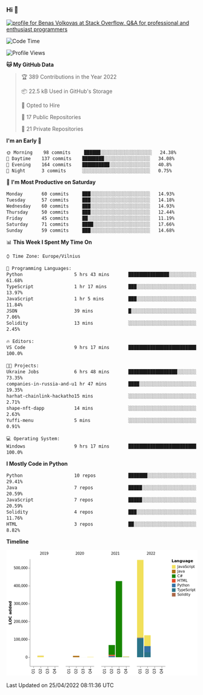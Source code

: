 ### Hi 👋
<a href="https://stackoverflow.com/users/14954249/benas-volkovas"><img src="https://stackoverflow.com/users/flair/14954249.png?theme=dark" width="208" height="58" alt="profile for Benas Volkovas at Stack Overflow, Q&amp;A for professional and enthusiast programmers" title="profile for Benas Volkovas at Stack Overflow, Q&amp;A for professional and enthusiast programmers"></a>

<!--START_SECTION:waka-->
![Code Time](http://img.shields.io/badge/Code%20Time-671%20hrs%2028%20mins-blue)

![Profile Views](http://img.shields.io/badge/Profile%20Views-4-blue)

**🐱 My GitHub Data** 

> 🏆 389 Contributions in the Year 2022
 > 
> 📦 22.5 kB Used in GitHub's Storage 
 > 
> 💼 Opted to Hire
 > 
> 📜 17 Public Repositories 
 > 
> 🔑 21 Private Repositories  
 > 
**I'm an Early 🐤** 

```text
🌞 Morning    98 commits     ██████░░░░░░░░░░░░░░░░░░░   24.38% 
🌆 Daytime    137 commits    ████████░░░░░░░░░░░░░░░░░   34.08% 
🌃 Evening    164 commits    ██████████░░░░░░░░░░░░░░░   40.8% 
🌙 Night      3 commits      ░░░░░░░░░░░░░░░░░░░░░░░░░   0.75%

```
📅 **I'm Most Productive on Saturday** 

```text
Monday       60 commits     ███░░░░░░░░░░░░░░░░░░░░░░   14.93% 
Tuesday      57 commits     ███░░░░░░░░░░░░░░░░░░░░░░   14.18% 
Wednesday    60 commits     ███░░░░░░░░░░░░░░░░░░░░░░   14.93% 
Thursday     50 commits     ███░░░░░░░░░░░░░░░░░░░░░░   12.44% 
Friday       45 commits     ██░░░░░░░░░░░░░░░░░░░░░░░   11.19% 
Saturday     71 commits     ████░░░░░░░░░░░░░░░░░░░░░   17.66% 
Sunday       59 commits     ███░░░░░░░░░░░░░░░░░░░░░░   14.68%

```


📊 **This Week I Spent My Time On** 

```text
⌚︎ Time Zone: Europe/Vilnius

💬 Programming Languages: 
Python                   5 hrs 43 mins       ███████████████░░░░░░░░░░   61.68% 
TypeScript               1 hr 17 mins        ███░░░░░░░░░░░░░░░░░░░░░░   13.97% 
JavaScript               1 hr 5 mins         ███░░░░░░░░░░░░░░░░░░░░░░   11.84% 
JSON                     39 mins             █░░░░░░░░░░░░░░░░░░░░░░░░   7.06% 
Solidity                 13 mins             ░░░░░░░░░░░░░░░░░░░░░░░░░   2.45%

🔥 Editors: 
VS Code                  9 hrs 17 mins       █████████████████████████   100.0%

🐱‍💻 Projects: 
Ukraine Jobs             6 hrs 48 mins       ██████████████████░░░░░░░   73.35% 
companies-in-russia-and-u1 hr 47 mins        ████░░░░░░░░░░░░░░░░░░░░░   19.35% 
harhat-chainlink-hackatho15 mins             ░░░░░░░░░░░░░░░░░░░░░░░░░   2.71% 
shape-nft-dapp           14 mins             ░░░░░░░░░░░░░░░░░░░░░░░░░   2.63% 
Yuffi-menu               5 mins              ░░░░░░░░░░░░░░░░░░░░░░░░░   0.91%

💻 Operating System: 
Windows                  9 hrs 17 mins       █████████████████████████   100.0%

```

**I Mostly Code in Python** 

```text
Python                   10 repos            ███████░░░░░░░░░░░░░░░░░░   29.41% 
Java                     7 repos             █████░░░░░░░░░░░░░░░░░░░░   20.59% 
JavaScript               7 repos             █████░░░░░░░░░░░░░░░░░░░░   20.59% 
Solidity                 4 repos             ███░░░░░░░░░░░░░░░░░░░░░░   11.76% 
HTML                     3 repos             ██░░░░░░░░░░░░░░░░░░░░░░░   8.82%

```


**Timeline**

![Chart not found](https://raw.githubusercontent.com/BenasVolkovas/BenasVolkovas/main/charts/bar_graph.png) 


 Last Updated on 25/04/2022 08:11:36 UTC
<!--END_SECTION:waka-->

